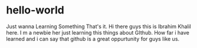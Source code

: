 # hello-world
Just wanna Learning Something That's it.
Hi there guys this is Ibrahim Khalil here. I m a newbie her just learning this things about GIthub. How far i have learned and i can say that github is a great oppurtunity for guys like us.
